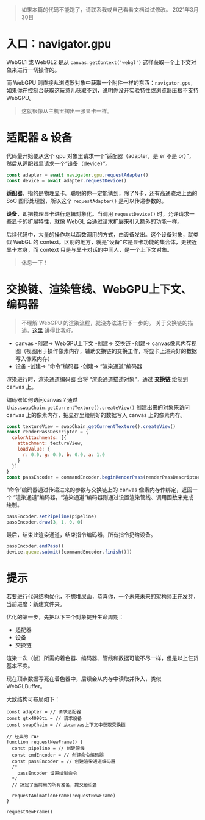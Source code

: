 > 如果本篇的代码不能跑了，请联系我或自己看看文档试试修改。
> 2021年3月30日

# 入口：navigator.gpu

WebGL1 或 WebGL2 是从 `canvas.getContext('webgl')` 这样获取一个上下文对象来进行一切操作的。

而 WebGPU 则直接从浏览器对象中获取一个附件一样的东西：`navigator.gpu`，如果你在控制台获取这玩意儿获取不到，说明你没开实验特性或浏览器压根不支持 WebGPU。

> 这就很像从主机里掏出一张显卡一样。

# 适配器 & 设备

代码最开始要从这个 gpu 对象里请求一个“适配器（adapter，是 er 不是 or）”，然后从适配器里请求一个“设备（device）”。

``` js
const adapter = await navigator.gpu.requestAdapter()
const device = await adapter.requestDevice()
```

**适配器**，指的是物理显卡。聪明的你一定能猜到，除了N卡，还有高通骁龙上面的 SoC 图形处理器，所以这个 `requestAdapter()` 是可以传递参数的。

**设备**，即把物理显卡进行逻辑对象化。当调用 `requestDevice()` 时，允许请求一些显卡的扩展特性，就像 WebGL 会通过请求扩展来引入额外的功能一样。

后续代码中，大量的操作均以函数调用的方式，由设备发出。这个设备对象，就类似 WebGL 的 context。区别的地方，就是“设备”它是显卡功能的集合体，更接近显卡本身，而 context 只是与显卡对话的中间人，是一个上下文对象。

> 休息一下！

# 交换链、渲染管线、WebGPU上下文、编码器

> 不理解 WebGPU 的渲染流程，就没办法进行下一步的。
> 关于交换链的描述，[这里](https://github.com/hjlld/LearningWebGPU/blob/glsl-spirv/Lesson1_Triangle_and_square/Tutorial/Lesson1_Triangle_and_square.md) 讲得比我好。

- canvas -创建-> WebGPU上下文 -创建-> 交换链 -创建-> canvas像素内存视图（视图用于操作像素内存，辅助交换链的交换工作，将显卡上渲染好的数据写入像素内存） 
- 设备 -创建-> “命令”编码器 -创建-> “渲染通道”编码器 

渲染进行时，渲染通道编码器 会将 “渲染通道描述对象”，通过 **交换链** 绘制到 canvas 上。

编码器如何访问canvas？通过 `this.swapChain.getCurrentTexture().createView()` 创建出来的对象来访问 canvas 上的像素内存，把显存里绘制好的数据写入 canvas 上的像素内存。

``` js
const textureView = swapChain.getCurrentTexture().createView()
const renderPassDescriptor = {
  colorAttachments: [{
    attachment: textureView,
    loadValue: {
      r: 0.0, g: 0.0, b: 0.0, a: 1.0
    }
  }]
}
const passEncoder = commandEncoder.beginRenderPass(renderPassDescriptor)
```

“命令”编码器通过传递进来的参数与交换链上的 canvas 像素内存作绑定，返回一个 “渲染通道”编码器，“渲染通道”编码器则通过设置渲染管线、调用函数来完成绘制。

``` js
passEncoder.setPipeline(pipeline)
passEncoder.draw(3, 1, 0, 0)
```

最后，结束此渲染通道，结束指令编码器，所有指令扔给设备。

``` js
passEncoder.endPass()
device.queue.submit([commandEncoder.finish()])
```

# 提示

若要进行代码结构优化，不想堆屎山，恭喜你，一个未来未来的架构师正在发芽，当前进度：新建文件夹。

优化的第一步，先把以下三个对象提升生命周期：

- 适配器
- 设备
- 交换链

渲染一次（帧）所需的着色器、编码器、管线和数据可能不尽一样，但是以上仨货基本不变。

现在顶点数据写死在着色器中，后续会从内存中读取并传入，类似 WebGLBuffer。

大致结构可布局如下：

```
const adapter = // 请求适配器
const gtx4090ti = // 请求设备
const swapChain = // 从canvas上下文中获取交换链

// 经典的 rAF
function requestNewFrame() {
  const pipeline = // 创建管线
  const cmdEncoder = // 创建命令编码器
  const passEncoder = // 创建渲染通道编码器
  /*
    passEncoder 设置绘制命令
  */
  // 搞定了当前帧的所有准备，提交给设备

  requestAnimationFrame(requestNewFrame)
}

requestNewFrame()
```